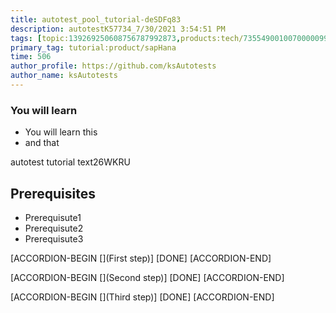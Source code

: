 ```yaml
---
title: autotest_pool_tutorial-deSDFq83
description: autotestK57734_7/30/2021 3:54:51 PM
tags: [topic:139269250608756787992873,products:tech/73554900100700000996,tutorial:experience/advanced]
primary_tag: tutorial:product/sapHana
time: 506
author_profile: https://github.com/ksAutotests
author_name: ksAutotests
---
```

### You will learn
- You will learn this
- and that

autotest tutorial text26WKRU

## Prerequisites
- Prerequisute1
- Prerequisute2
- Prerequisute3

[ACCORDION-BEGIN [](First step)]
[DONE]
[ACCORDION-END]

[ACCORDION-BEGIN [](Second step)]
[DONE]
[ACCORDION-END]

[ACCORDION-BEGIN [](Third step)]
[DONE]
[ACCORDION-END]

